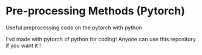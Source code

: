 # Pre-processing Methods (Pytorch)
Useful preprocessing code on the pytorch with python

I'vd made with pytorch of python for coding!
Anyone can use this repository if you want it !
